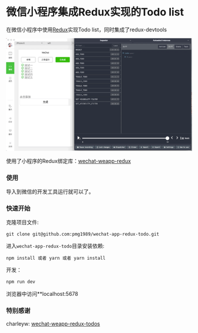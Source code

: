 
微信小程序集成Redux实现的Todo list
======================
在微信小程序中使用[Redux](https://github.com/reactjs/redux)实现Todo list，同时集成了redux-devtools

![remote-redux-devtools](./assets/remote-redux-devtools.gif)

使用了小程序的Redux绑定库：[wechat-weapp-redux](https://github.com/charleyw/wechat-weapp-redux)

### 使用

导入到微信的开发工具运行就可以了。

### 快速开始

克隆项目文件:

```
git clone git@github.com:pmg1989/wechat-app-redux-todo.git
```

进入`wechat-app-redux-todo`目录安装依赖:

```
npm install 或者 yarn 或者 yarn install
```

开发：

```bash
npm run dev
```

浏览器中访问**localhost:5678

### 特别感谢

charleyw: [wechat-weapp-redux-todos](https://github.com/charleyw/wechat-weapp-redux-todos.git)